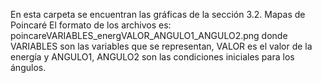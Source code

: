  En esta carpeta se encuentran las gráficas de la sección 3.2. Mapas de Poincaré
 El formato de los archivos es:
 poincareVARIABLES_energVALOR_ANGULO1_ANGULO2.png
 donde VARIABLES son las variables que se representan, VALOR es el valor de la energía y ANGULO1, ANGULO2 son las condiciones iniciales para los ángulos.
